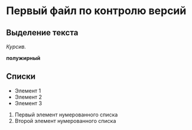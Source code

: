 # Первый файл по контролю версий 


## Выделение текста 

*Курсив.*

**полужирный**

## Списки

* Элемент 1
* Элемент 2
* Элемент 3 

1. Первый элемент нумерованного списка
2. Второй элемент нумерованного списка

 
